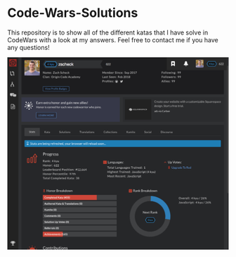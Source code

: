 # Code-Wars-Solutions

This repository is to show all of the different katas that I have solve in CodeWars with a look at my answers.  Feel free to contact me if you have any questions!

![code wars profile](./assets/codeWarsProfile.png?raw=true "Code Wars")